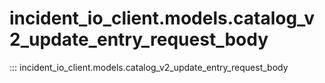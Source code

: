 # incident_io_client.models.catalog_v2_update_entry_request_body

::: incident_io_client.models.catalog_v2_update_entry_request_body